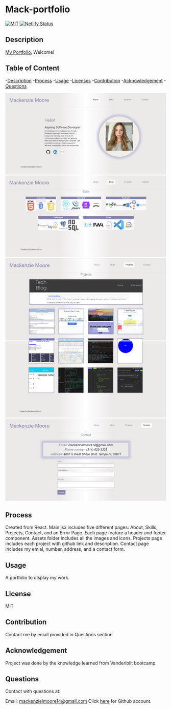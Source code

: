 # Mack-portfolio

[![MIT](https://img.shields.io/badge/License-MIT-yellow.svg)](https://opensource.org/licenses/MIT)
[![Netlify Status](https://api.netlify.com/api/v1/badges/ba921ee6-f1f4-4510-81c5-882d22c0cd49/deploy-status)](https://app.netlify.com/sites/rad-frangollo-9a58a4/deploys)

## Description

<a href="https://mackemo-portfolio.netlify.app/" target="_blank"> My Portfolio.</a> Welcome!  

## Table of Content
  -[Description](#Description)
  -[Process](#Process)
  -[Usage](#Usage)
  -[Licenses](#Licenses)
  -[Contribution](#Contribution)
  -[Acknowledgement](#Acknowledgement)
  -[Questions](#Questions)

<img src="./src/assets/screenshots/ss1.png"/>
<img src="./src/assets/screenshots/ss2.png"/>
<img src="./src/assets/screenshots/ss3.png"/>
<img src="./src/assets/screenshots/ss4.png"/>
<img src="./src/assets/screenshots/ss5.png"/>

## Process

Created from React. Main.jsx includes five different pages: About, Skills, Projects, Contact, and an Error Page. Each page feature a header
and footer component. Assets folder includes all the images and icons. Projects page includes each project with github link and description.
Contact page includes my emial, number, address, and a contact form.

## Usage

A portfolio to display my work.

## License

MIT

## Contribution
  
Contact me by email provided in Questions section

## Acknowledgement

Project was done by the knowledge learned from Vanderibilt bootcamp.

## Questions
  
Contact with questions at:
  
Email: mackenzielmoore14@gmail.com
Click [here](https://github.com/mackemo) for Github account.